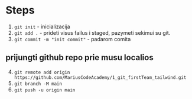 # Steps

1. `git init` - inicializacija
2. `git add .` - prideti visus failus i staged, pazymeti sekimui su git.
3. `git commit -m "init commit"` - padarom comita

## prijungti github repo prie musu localios

4. `git remote add origin https://github.com/MariusCodeAcademy/1_git_firstTeam_tailwind.git`
5. `git branch -M main`
6. `git push -u origin main`
